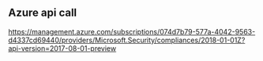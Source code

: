 ## Azure api call

https://management.azure.com/subscriptions/074d7b79-577a-4042-9563-d4337cd69440/providers/Microsoft.Security/compliances/2018-01-01Z?api-version=2017-08-01-preview
